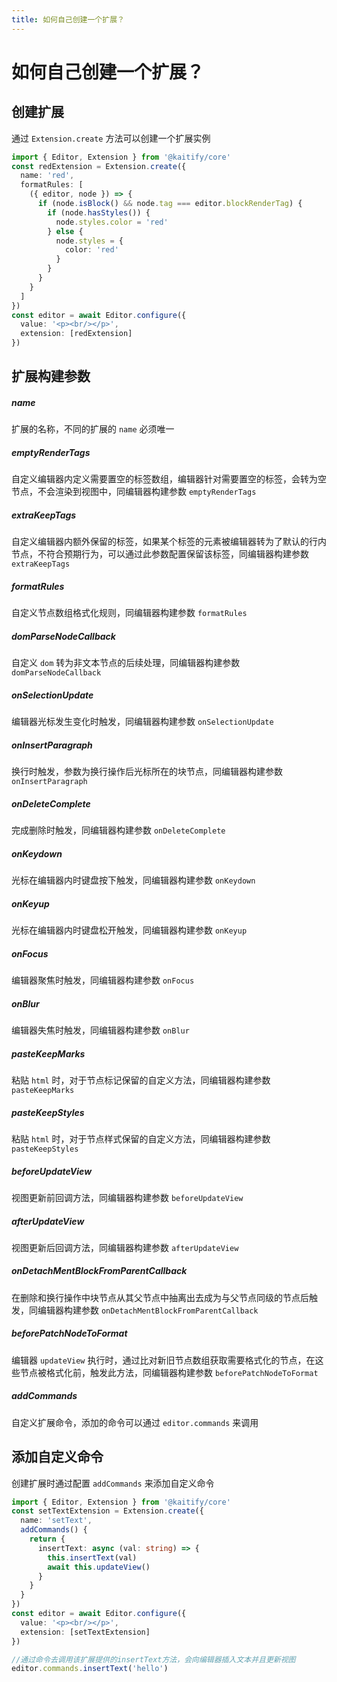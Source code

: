 ```yaml
---
title: 如何自己创建一个扩展？
---
```


# 如何自己创建一个扩展？

## 创建扩展

通过 `Extension.create` 方法可以创建一个扩展实例

```ts
import { Editor, Extension } from '@kaitify/core'
const redExtension = Extension.create({
  name: 'red',
  formatRules: [
    ({ editor, node }) => {
      if (node.isBlock() && node.tag === editor.blockRenderTag) {
        if (node.hasStyles()) {
          node.styles.color = 'red'
        } else {
          node.styles = {
            color: 'red'
          }
        }
      }
    }
  ]
})
const editor = await Editor.configure({
  value: '<p><br/></p>',
  extension: [redExtension]
})
```

## 扩展构建参数

##### name <Badge type="danger" text='string' />

扩展的名称，不同的扩展的 `name` 必须唯一

##### emptyRenderTags <Badge type="danger" text='string[]' />

自定义编辑器内定义需要置空的标签数组，编辑器针对需要置空的标签，会转为空节点，不会渲染到视图中，同编辑器构建参数 `emptyRenderTags`

##### extraKeepTags <Badge type="danger" text='string[]' />

自定义编辑器内额外保留的标签，如果某个标签的元素被编辑器转为了默认的行内节点，不符合预期行为，可以通过此参数配置保留该标签，同编辑器构建参数 `extraKeepTags`

##### formatRules <Badge type="danger" text="RuleFunctionType[]" />

自定义节点数组格式化规则，同编辑器构建参数 `formatRules`

##### domParseNodeCallback <Badge type="danger" text="(this: Editor, node: KNode) => KNode[]" />

自定义 `dom` 转为非文本节点的后续处理，同编辑器构建参数 `domParseNodeCallback`

##### onSelectionUpdate <Badge type="danger" text="(this: Editor, selection: Selection) => void" />

编辑器光标发生变化时触发，同编辑器构建参数 `onSelectionUpdate`

##### onInsertParagraph <Badge type="danger" text="(this: Editor, node: KNode) => void" />

换行时触发，参数为换行操作后光标所在的块节点，同编辑器构建参数 `onInsertParagraph`

##### onDeleteComplete <Badge type="danger" text="(this: Editor) => void" />

完成删除时触发，同编辑器构建参数 `onDeleteComplete`

##### onKeydown <Badge type="danger" text="(this: Editor, event: KeyboardEvent) => void" />

光标在编辑器内时键盘按下触发，同编辑器构建参数 `onKeydown`

##### onKeyup <Badge type="danger" text="(this: Editor, event: KeyboardEvent) => void" />

光标在编辑器内时键盘松开触发，同编辑器构建参数 `onKeyup`

##### onFocus <Badge type="danger" text="(this: Editor, event: FocusEvent) => void" />

编辑器聚焦时触发，同编辑器构建参数 `onFocus`

##### onBlur <Badge type="danger" text="(this: Editor, event: FocusEvent) => void" />

编辑器失焦时触发，同编辑器构建参数 `onBlur`

##### pasteKeepMarks <Badge type="danger" text="(this: Editor, node: KNode) => KNodeMarksType" />

粘贴 `html` 时，对于节点标记保留的自定义方法，同编辑器构建参数 `pasteKeepMarks`

##### pasteKeepStyles <Badge type="danger" text="(this: Editor, node: KNode) => KNodeStylesType" />

粘贴 `html` 时，对于节点样式保留的自定义方法，同编辑器构建参数 `pasteKeepStyles`

##### beforeUpdateView <Badge type="danger" text="(this: Editor) => void" />

视图更新前回调方法，同编辑器构建参数 `beforeUpdateView`

##### afterUpdateView <Badge type="danger" text="(this: Editor) => void" />

视图更新后回调方法，同编辑器构建参数 `afterUpdateView`

##### onDetachMentBlockFromParentCallback <Badge type="danger" text="(this: Editor, node: KNode) => boolean" />

在删除和换行操作中块节点从其父节点中抽离出去成为与父节点同级的节点后触发，同编辑器构建参数 `onDetachMentBlockFromParentCallback`

##### beforePatchNodeToFormat <Badge type="danger" text="(this: Editor, node: KNode) => KNode" />

编辑器 `updateView` 执行时，通过比对新旧节点数组获取需要格式化的节点，在这些节点被格式化前，触发此方法，同编辑器构建参数 `beforePatchNodeToFormat`

##### addCommands <Badge type="danger" text="((this: Editor) => EditorCommandsType) | undefined" />

自定义扩展命令，添加的命令可以通过 `editor.commands` 来调用

## 添加自定义命令

创建扩展时通过配置 `addCommands` 来添加自定义命令

```ts
import { Editor, Extension } from '@kaitify/core'
const setTextExtension = Extension.create({
  name: 'setText',
  addCommands() {
    return {
      insertText: async (val: string) => {
        this.insertText(val)
        await this.updateView()
      }
    }
  }
})
const editor = await Editor.configure({
  value: '<p><br/></p>',
  extension: [setTextExtension]
})
```

```ts
//通过命令去调用该扩展提供的insertText方法，会向编辑器插入文本并且更新视图
editor.commands.insertText('hello')
```
